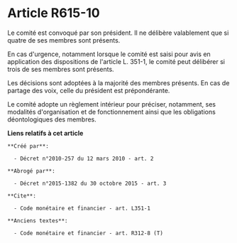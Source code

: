 # Article R615-10

Le comité est convoqué par son président. Il ne délibère valablement que si quatre de ses membres sont présents.

En cas d'urgence, notamment lorsque le comité est saisi pour avis en application des dispositions de l'article L. 351-1, le
comité peut délibérer si trois de ses membres sont présents.

Les décisions sont adoptées à la majorité des membres présents. En cas de partage des voix, celle du président est
prépondérante.

Le comité adopte un règlement intérieur pour préciser, notamment, ses modalités d'organisation et de fonctionnement ainsi que
les obligations déontologiques des membres.

**Liens relatifs à cet article**

	**Créé par**:

	  - Décret n°2010-257 du 12 mars 2010 - art. 2

	**Abrogé par**:

	  - Décret n°2015-1382 du 30 octobre 2015 - art. 3

	**Cite**:

	  - Code monétaire et financier - art. L351-1

	**Anciens textes**:

	  - Code monétaire et financier - art. R312-8 (T)
